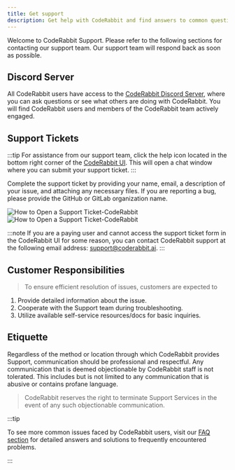 ```yaml
---
title: Get support
description: Get help with CodeRabbit and find answers to common questions.
---
```


Welcome to CodeRabbit Support. Please refer to the following sections for
contacting our support team. Our support team will respond back as soon as
possible.

## Discord Server

All CodeRabbit users have access to the [CodeRabbit Discord Server](http://discord.gg/coderabbit), where you can ask questions or see what others are doing with CodeRabbit. You will find CodeRabbit users and members of the CodeRabbit team actively engaged.

## Support Tickets

:::tip
For assistance from our support team, click the help icon located in the bottom right corner of the [CodeRabbit UI](https://app.coderabbit.ai/login?free-trial). This will open a chat window where you can submit your support ticket.
:::

Complete the support ticket by providing your name, email, a description of your issue, and attaching any necessary files. If you are reporting a bug, please provide the GitHub or GitLab organization name.

![How to Open a Support Ticket-CodeRabbit ](/img/about/cr_support_help_light.png#gh-light-mode-only)
![How to Open a Support Ticket-CodeRabbit ](/img/about/cr_support_help_dark.png#gh-dark-mode-only)

:::note
If you are a paying user and cannot access the support ticket form in the CodeRabbit UI for some reason, you can contact CodeRabbit support at the following email address: [support@coderabbit.ai](mailto:support@coderabbit.ai).
:::

## Customer Responsibilities

> To ensure efficient resolution of issues, customers are expected to

1. Provide detailed information about the issue.
2. Cooperate with the Support team during troubleshooting.
3. Utilize available self-service resources/docs for basic inquiries.

## Etiquette

Regardless of the method or location through which CodeRabbit provides Support, communication should be professional and respectful. Any communication that is deemed objectionable by CodeRabbit staff is not tolerated. This includes but is not limited to any communication that is abusive or contains profane language.

> CodeRabbit reserves the right to terminate Support Services in the event of any such objectionable communication.

:::tip

To see more common issues faced by CodeRabbit users, visit our
[FAQ section](/faq) for detailed answers and solutions to frequently
encountered problems.

:::
